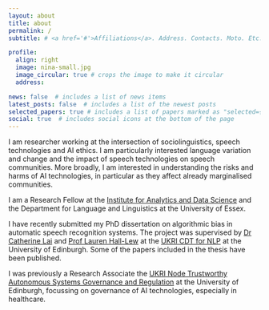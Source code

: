 ```yaml
---
layout: about
title: about
permalink: /
subtitle: # <a href='#'>Affiliations</a>. Address. Contacts. Moto. Etc.

profile:
  align: right
  image: nina-small.jpg
  image_circular: true # crops the image to make it circular
  address:

news: false  # includes a list of news items
latest_posts: false  # includes a list of the newest posts
selected_papers: true # includes a list of papers marked as "selected={true}"
social: true  # includes social icons at the bottom of the page
---
```


I am researcher working at the intersection of sociolinguistics, speech technologies and AI ethics. I am particularly interested language variation and change and the impact of speech technologies on speech communities. More broadly, I am interested in understanding the risks and harms of AI technologies, in particular as they affect already marginalised communities.

I am a Research Fellow at the [Institute for Analytics and Data Science](https://www.essex.ac.uk/centres-and-institutes/institute-for-analytics-and-data-science) and the Department for Language and Linguistics at the University of Essex. 

I have recently submitted my PhD dissertation on algorithmic bias in automatic speech recognition systems. The project was supervised by [Dr Catherine Lai](https://homepages.inf.ed.ac.uk/clai/) and [Prof Lauren Hall-Lew](https://www.laurenhall-lew.com/) at the [UKRI CDT for NLP](https://web.inf.ed.ac.uk/cdt/natural-language-processing) at the University of Edinburgh. Some of the papers included in the thesis have been published.

I was previously a Research Associate the [UKRI Node Trustworthy Autonomous Systems Governance and Regulation](https://web.inf.ed.ac.uk/tas) at the University of Edinburgh, focussing on governance of AI technologies, especially in healthcare.

<!--
Write your biography here. Tell the world about yourself. Link to your favorite [subreddit](http://reddit.com). You can put a picture in, too. The code is already in, just name your picture `prof_pic.jpg` and put it in the `img/` folder.test

Put your address / P.O. box / other info right below your picture. You can also disable any of these elements by editing `profile` property of the YAML header of your `_pages/about.md`. Edit `_bibliography/papers.bib` and Jekyll will render your [publications page](/al-folio/publications/) automatically.

Link to your social media connections, too. This theme is set up to use [Font Awesome icons](http://fortawesome.github.io/Font-Awesome/) and [Academicons](https://jpswalsh.github.io/academicons/), like the ones below. Add your Facebook, Twitter, LinkedIn, Google Scholar, or just disable all of them.
-->
